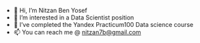 - 👋 Hi, I’m Nitzan Ben Yosef
- 👀 I’m interested in a Data Scientist position
- 🌱 I’ve completed the Yandex Practicum100 Data science course
- 📫 You can reach me @ nitzan7b@gmail.com

<!---
NitzanBY/NitzanBY is a ✨ special ✨ repository because its `README.md` (this file) appears on your GitHub profile.
You can click the Preview link to take a look at your changes.
--->
